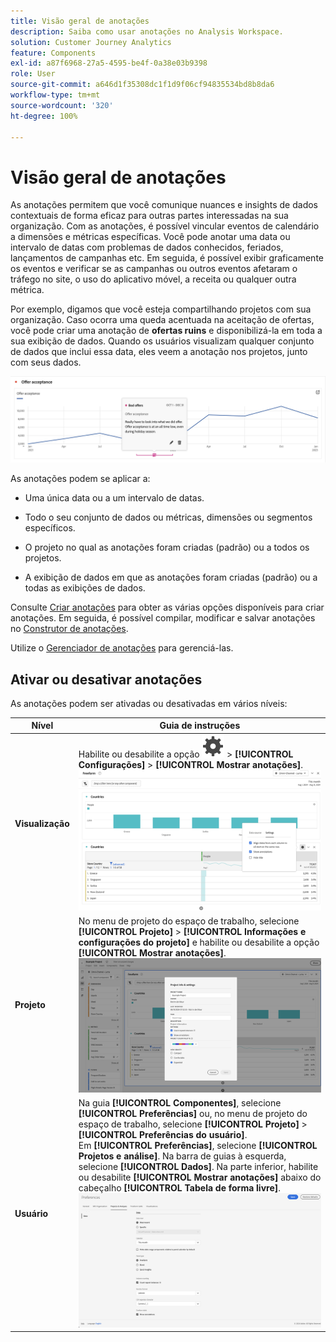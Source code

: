 ```yaml
---
title: Visão geral de anotações
description: Saiba como usar anotações no Analysis Workspace.
solution: Customer Journey Analytics
feature: Components
exl-id: a87f6968-27a5-4595-be4f-0a38e03b9398
role: User
source-git-commit: a646d1f35308dc1f1d9f06cf94835534bd8b8da6
workflow-type: tm+mt
source-wordcount: '320'
ht-degree: 100%

---
```


# Visão geral de anotações

As anotações permitem que você comunique nuances e insights de dados contextuais de forma eficaz para outras partes interessadas na sua organização. Com as anotações, é possível vincular eventos de calendário a dimensões e métricas específicas. Você pode anotar uma data ou intervalo de datas com problemas de dados conhecidos, feriados, lançamentos de campanhas etc. Em seguida, é possível exibir graficamente os eventos e verificar se as campanhas ou outros eventos afetaram o tráfego no site, o uso do aplicativo móvel, a receita ou qualquer outra métrica.

Por exemplo, digamos que você esteja compartilhando projetos com sua organização. Caso ocorra uma queda acentuada na aceitação de ofertas, você pode criar uma anotação de **ofertas ruins** e disponibilizá-la em toda a sua exibição de dados. Quando os usuários visualizam qualquer conjunto de dados que inclui essa data, eles veem a anotação nos projetos, junto com seus dados.

![Gráfico de linhas com a anotação realçada.](assets/annotation-example.png)

As anotações podem se aplicar a:

* Uma única data ou a um intervalo de datas.

* Todo o seu conjunto de dados ou métricas, dimensões ou segmentos específicos.

* O projeto no qual as anotações foram criadas (padrão) ou a todos os projetos.

* A exibição de dados em que as anotações foram criadas (padrão) ou a todas as exibições de dados.

Consulte [Criar anotações](/help/components/annotations/create-annotations.md) para obter as várias opções disponíveis para criar anotações. Em seguida, é possível compilar, modificar e salvar anotações no [Construtor de anotações](create-annotations.md#annotation-builder).

Utilize o [Gerenciador de anotações](manage-annotations.md) para gerenciá-las.

## Ativar ou desativar anotações

As anotações podem ser ativadas ou desativadas em vários níveis:

| Nível | Guia de instruções |
|---|---|
| **Visualização** | Habilite ou desabilite a opção ![Configuração](/help/assets/icons/Setting.svg) > **[!UICONTROL Configurações]** > **[!UICONTROL Mostrar anotações]**.<br/>![Habilitar ou desabilitar anotações de uma visualização](/help/components/annotations/assets/annotations-visualization.png) |
| **Projeto** | No menu de projeto do espaço de trabalho, selecione **[!UICONTROL Projeto]** > **[!UICONTROL Informações e configurações do projeto]** e habilite ou desabilite a opção **[!UICONTROL Mostrar anotações]**.<br/>![Habilitar ou desabilitar anotações de um projeto](/help/components/annotations/assets/annotations-project.png) |
| **Usuário** | Na guia **[!UICONTROL Componentes]**, selecione **[!UICONTROL Preferências]** ou, no menu de projeto do espaço de trabalho, selecione **[!UICONTROL Projeto]** > **[!UICONTROL Preferências do usuário]**. <br/>Em **[!UICONTROL Preferências]**, selecione **[!UICONTROL Projetos e análise]**. Na barra de guias à esquerda, selecione **[!UICONTROL Dados]**. Na parte inferior, habilite ou desabilite **[!UICONTROL Mostrar anotações]** abaixo do cabeçalho **[!UICONTROL Tabela de forma livre]**.<br/>![Habilitar ou desabilitar anotações de um usuário](/help/components/annotations/assets/annotations-user.png) |
